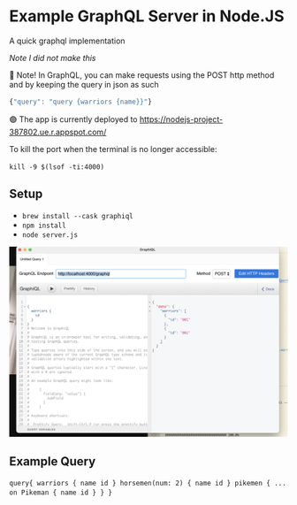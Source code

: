 # Example GraphQL Server in Node.JS
A quick graphql implementation

_Note I did not make this_

📝 Note! In GraphQL, you can make requests using the POST http method and
by keeping the query in json as such
```javascript
{"query": "query {warriors {name}}"}
```

🟢 The app is currently deployed to https://nodejs-project-387802.ue.r.appspot.com/


To kill the port when the terminal is no longer accessible:

`kill -9 $(lsof -ti:4000)`
## Setup
- `brew install --cask graphiql`
- `npm install`
- `node server.js`



![screenGrab](./screenGrab.png)

## Example Query
`query{
  warriors {
    name
    id
  }
  horsemen(num: 2) {
    name
    id
  }
  pikemen {
  	... on Pikeman {
    	name
      id
  	}
  }
}`